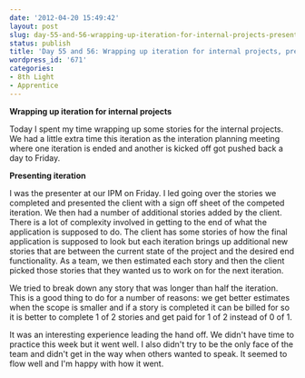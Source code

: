 ```yaml
---
date: '2012-04-20 15:49:42'
layout: post
slug: day-55-and-56-wrapping-up-iteration-for-internal-projects-presenting-iteration
status: publish
title: 'Day 55 and 56: Wrapping up iteration for internal projects, presenting iteration'
wordpress_id: '671'
categories:
- 8th Light
- Apprentice
---
```


**Wrapping up iteration for internal projects**

Today I spent my time wrapping up some stories for the internal projects. We had a little extra time this iteration as the interation planning meeting where one iteration is ended and another is kicked off got pushed back a day to Friday.

**Presenting iteration**

I was the presenter at our IPM on Friday. I led going over the stories we completed and presented the client with a sign off sheet of the competed iteration. We then had a number of additional stories added by the client. There is a lot of complexity involved in getting to the end of what the application is supposed to do. The client has some stories of how the final application is supposed to look but each iteration brings up additional new stories that are between the current state of the project and the desired end functionality. As a team, we then estimated each story and then the client picked those stories that they wanted us to work on for the next iteration.

We tried to break down any story that was longer than half the iteration. This is a good thing to do for a number of reasons: we get better estimates when the scope is smaller and if a story is completed it can be billed for so it is better to complete 1 of 2 stories and get paid for 1 of 2 instead of 0 of 1.

It was an interesting experience leading the hand off. We didn't have time to practice this week but it went well. I also didn't try to be the only face of the team and didn't get in the way when others wanted to speak. It seemed to flow well and I'm happy with how it went.
